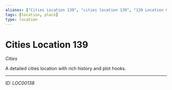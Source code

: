 ```yaml
---
aliases: ["Cities Location 139", "cities location 139", "139 Location Cities"]
tags: [location, place]
type: location
---
```


# Cities Location 139

*Cities*

A detailed cities location with rich history and plot hooks.

---
*ID: LOC00138*